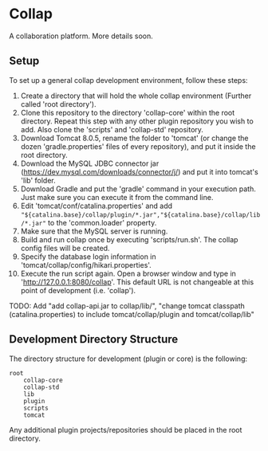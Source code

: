 # Collap

A collaboration platform. More details soon.


## Setup

To set up a general collap development environment, follow these steps:

1. Create a directory that will hold the whole collap environment (Further called 'root directory').
2. Clone this repository to the directory 'collap-core' within the root directory.
Repeat this step with any other plugin repository you wish to add. Also clone the 'scripts' and 'collap-std' repository.
3. Download Tomcat 8.0.5, rename the folder to 'tomcat' (or change the dozen 'gradle.properties' files of every repository),
and put it inside the root directory.
4. Download the MySQL JDBC connector jar (https://dev.mysql.com/downloads/connector/j/) and put it into tomcat's 'lib' folder.
5. Download Gradle and put the 'gradle' command in your execution path. Just make sure you can execute it from the command line.
6. Edit 'tomcat/conf/catalina.properties' and add `"${catalina.base}/collap/plugin/*.jar","${catalina.base}/collap/lib/*.jar"`
to the 'common.loader' property.
7. Make sure that the MySQL server is running.
8. Build and run collap once by executing 'scripts/run.sh'. The collap config files will be created.
9. Specify the database login information in 'tomcat/collap/config/hikari.properties'.
10. Execute the run script again. Open a browser window and type in 'http://127.0.0.1:8080/collap'. This default URL is not changeable at this point of development (i.e. 'collap').

TODO: Add "add collap-api.jar to collap/lib/", "change tomcat classpath (catalina.properties) to include tomcat/collap/plugin and tomcat/collap/lib"


## Development Directory Structure

The directory structure for development (plugin or core) is the following:

    root
        collap-core
        collap-std
        lib
        plugin
        scripts
        tomcat

Any additional plugin projects/repositories should be placed in the root directory.